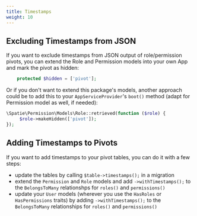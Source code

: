 ```yaml
---
title: Timestamps
weight: 10
---
```


## Excluding Timestamps from JSON

If you want to exclude timestamps from JSON output of role/permission pivots, you can extend the Role and Permission models into your own App and mark the pivot as hidden:

```php
    protected $hidden = ['pivot'];
 ```

Or if you don't want to extend this package's models, another approach could be to add this to your `AppServiceProvider`'s `boot()` method (adapt for Permission model as well, if needed):

```php
\Spatie\Permission\Models\Role::retrieved(function ($role) {
     $role->makeHidden(['pivot']);
});
```

## Adding Timestamps to Pivots

If you want to add timestamps to your pivot tables, you can do it with a few steps:
 - update the tables by calling `$table->timestamps();` in a migration
 - extend the `Permission` and `Role` models and add `->withTimestamps();` to the `BelongsToMany` relationshps for `roles()` and `permissions()`
 - update your `User` models (wherever you use the `HasRoles` or `HasPermissions` traits) by adding `->withTimestamps();` to the `BelongsToMany` relationships for `roles()` and `permissions()`
